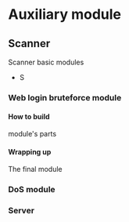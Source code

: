 # Auxiliary module

## Scanner 

Scanner basic modules

- S

### Web login bruteforce module

#### How to build 
module's parts 

#### Wrapping up
The final module 

### DoS module 

### Server

